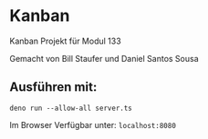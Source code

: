 # Kanban

Kanban Projekt für Modul 133

Gemacht von Bill Staufer und Daniel Santos Sousa

## Ausführen mit:

`deno run --allow-all server.ts`

Im Browser Verfügbar unter: `localhost:8080`
